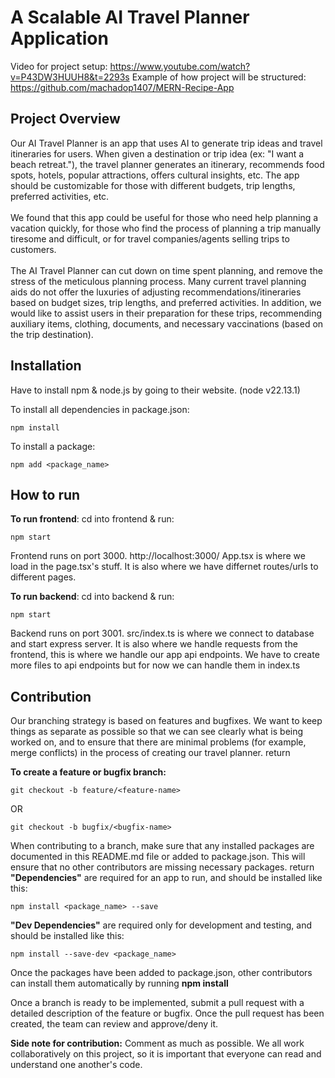 # A Scalable AI Travel Planner Application

Video for project setup: https://www.youtube.com/watch?v=P43DW3HUUH8&t=2293s
Example of how project will be structured: https://github.com/machadop1407/MERN-Recipe-App

## Project Overview
Our AI Travel Planner is an app that uses AI to generate trip ideas and travel itineraries for users. When given a destination or trip idea (ex: "I want a beach retreat."), the travel planner generates an itinerary, recommends food spots, hotels, popular attractions, offers cultural insights, etc. The app should be customizable for those with different budgets, trip lengths, preferred activities, etc.<br/>
<br/>
We found that this app could be useful for those who need help planning a vacation quickly, for those who find the process of planning a trip manually tiresome and difficult, or for travel companies/agents selling trips to customers.<br/>
<br/>
The AI Travel Planner can cut down on time spent planning, and remove the stress of the meticulous planning process. Many current travel planning aids do not offer the luxuries of adjusting recommendations/itineraries based on budget sizes, trip lengths, and preferred activities. In addition, we would like to assist users in their preparation for these trips, recommending auxiliary items, clothing, documents, and necessary vaccinations (based on the trip destination).

## Installation
Have to install npm & node.js by going to their website. (node v22.13.1)

To install all dependencies in package.json:
```
npm install
```
To install a package:
```
npm add <package_name>
```

## How to run
**To run frontend**:
cd into frontend & run:
```
npm start
```
Frontend runs on port 3000. http://localhost:3000/
App.tsx is where we load in the page.tsx's stuff. It is also where we have differnet routes/urls to different pages. 

**To run backend**:
cd into backend & run:
```
npm start
```
Backend runs on port 3001. 
src/index.ts is where we connect to database and start express server. It is also where we handle requests from the frontend, this is where we handle our app api endpoints. We have to create more files to api endpoints but for now we can handle them in index.ts

## Contribution
Our branching strategy is based on features and bugfixes. We want to keep things as separate as possible so that we can see clearly what is being worked on, and to ensure that there are minimal problems (for example, merge conflicts) in the process of creating our travel planner.  return

**To create a feature or bugfix branch:**
```
git checkout -b feature/<feature-name>
```
OR
```
git checkout -b bugfix/<bugfix-name>
```

When contributing to a branch, make sure that any installed packages are documented in this README.md file or added to package.json. This will ensure that no other contributors are missing necessary packages.  return
**"Dependencies"** are required for an app to run, and should be installed like this:
```
npm install <package_name> --save
```
**"Dev Dependencies"** are required only for development and testing, and should be installed like this:
```
npm install --save-dev <package_name>
```
Once the packages have been added to package.json, other contributors can install them automatically by running **npm install**

Once a branch is ready to be implemented, submit a pull request with a detailed description of the feature or bugfix. Once the pull request has been created, the team can review and approve/deny it.

**Side note for contribution:**
Comment as much as possible. We all work collaboratively on this project, so it is important that everyone can read and understand one another's code.
